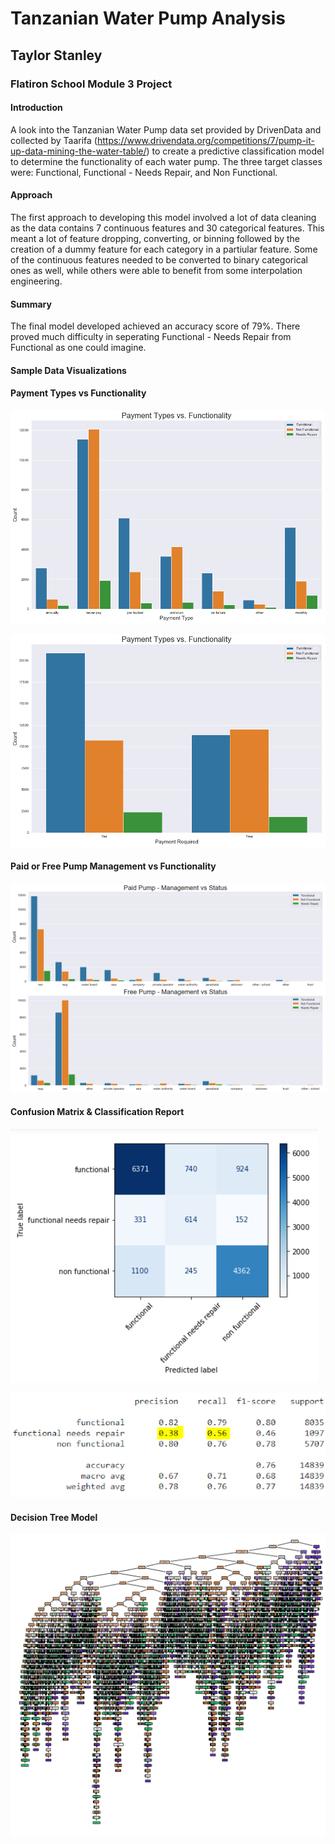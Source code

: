 # Tanzanian Water Pump Analysis
## Taylor Stanley
### Flatiron School Module 3 Project

#### Introduction
A look into the Tanzanian Water Pump data set provided by DrivenData and collected by Taarifa 
(https://www.drivendata.org/competitions/7/pump-it-up-data-mining-the-water-table/) to create a predictive classification
model to determine the functionality of each water pump.  The three target classes were: Functional, 
Functional - Needs Repair, and Non Functional.

#### Approach
The first approach to developing this model involved a lot of data cleaning as the data contains 7 continuous features
and 30 categorical features.  This meant a lot of feature dropping, converting, or binning followed by the creation of 
a dummy feature for each category in a partiular feature. Some of the continuous features needed to be converted to 
binary categorical ones as well, while others were able to benefit from some interpolation engineering.

#### Summary
The final model developed achieved an accuracy score of 79%.  There proved much difficulty in seperating Functional - Needs
Repair from Functional as one could imagine.

#### Sample Data Visualizations

#### Payment Types vs Functionality

![png](Image_files/output_99_1.png)

![png](Image_files/output_98_1.png)

#### Paid or Free Pump Management vs Functionality

![png](Image_files/output_83_0.png)

#### Confusion Matrix &  Classification Report

![png](Image_files/output_18_1.png)

![png](Image_files/output_29_0.png)

#### Decision Tree Model

![png](Image_files/Decision_Tree.png)
